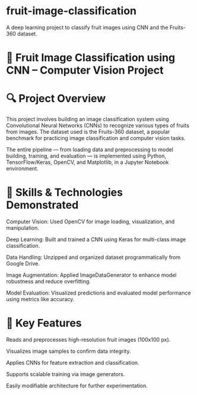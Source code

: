 # fruit-image-classification
A deep learning project to classify fruit images using CNN and the Fruits-360 dataset.

# 🍎 Fruit Image Classification using CNN – Computer Vision Project
# 🔍 Project Overview
This project involves building an image classification system using Convolutional Neural Networks (CNNs) to recognize various types of fruits from images. The dataset used is the Fruits-360 dataset, a popular benchmark for practicing image classification and computer vision tasks.

The entire pipeline — from loading data and preprocessing to model building, training, and evaluation — is implemented using Python, TensorFlow/Keras, OpenCV, and Matplotlib, in a Jupyter Notebook environment.

# 🧠 Skills & Technologies Demonstrated
Computer Vision: Used OpenCV for image loading, visualization, and manipulation.

Deep Learning: Built and trained a CNN using Keras for multi-class image classification.

Data Handling: Unzipped and organized dataset programmatically from Google Drive.

Image Augmentation: Applied ImageDataGenerator to enhance model robustness and reduce overfitting.

Model Evaluation: Visualized predictions and evaluated model performance using metrics like accuracy.

 # 📁 Key Features
Reads and preprocesses high-resolution fruit images (100x100 px).

Visualizes image samples to confirm data integrity.

Applies CNNs for feature extraction and classification.

Supports scalable training via image generators.

Easily modifiable architecture for further experimentation.
